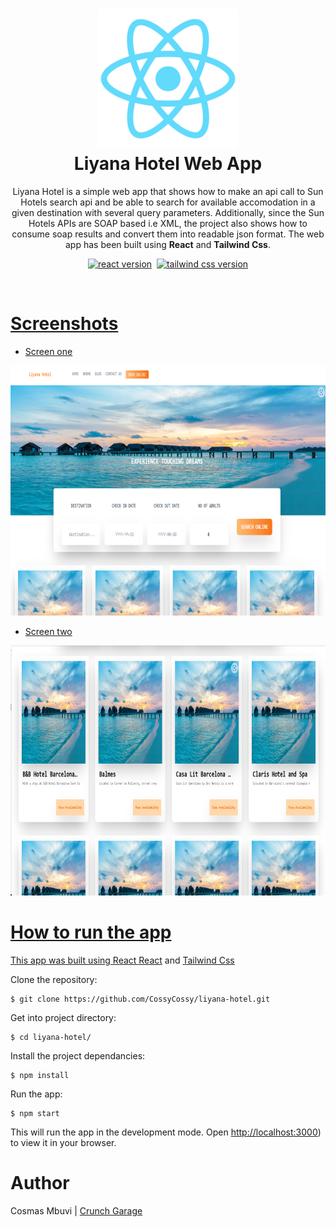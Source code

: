 <h1 align="center">
  <img alt="cgapp logo" src="https://raw.githubusercontent.com/CossyCossy/liyana-hotel/master/src/assets/gitimages/react.png" width="224px"/><br/>
  Liyana Hotel Web App
</h1>
<p align="center">Liyana Hotel is a simple web app that shows how to make an api call to Sun Hotels search api and be able to search for available accomodation in a given destination with several query parameters. Additionally, since the Sun Hotels APIs are SOAP based i.e XML, the project also shows how to consume soap results and convert them into readable json format. The web app has been built using <b>React</b> and <b>Tailwind Css</b>.</p>

<p align="center"><a href="https://docs.expo.dev/get-started/create-a-new-app/" 
target="_blank"><img src="https://img.shields.io/badge/React-%5E18.2.1-00ADD8?style=for-the-badge&logo=react" alt="react version" /></a>&nbsp;
<a href="https://reactnative.dev/" 
target="_blank"><img src="https://img.shields.io/badge/Tailwind%20Css-v1-red?style=for-the-badge&logo=tailwindcss&logoColor=blue" alt="tailwind css version" />
 </p>

 <br />

# Screenshots

- Screen one
<div align="row">
<img alt="cgapp logo" src="https://raw.githubusercontent.com/CossyCossy/liyana-hotel/master/src/assets/gitimages/1.png"  width="800px" height="400px"/>
</div>

- Screen two
<div align="row">
<img alt="cgapp logo" src="https://raw.githubusercontent.com/CossyCossy/liyana-hotel/master/src/assets/gitimages/2.png"  width="800px" height="400px"/>
</div>

# How to run the app
This app was built using React [React](https://reactjs.org/docs/create-a-new-react-app.html) and [Tailwind Css](https://tailwindcss.com/docs/guides/create-react-app)

Clone the repository:
```
$ git clone https://github.com/CossyCossy/liyana-hotel.git
```
Get into project directory:
```
$ cd liyana-hotel/
```

Install the project dependancies:
``` 
$ npm install
```

Run the app:
``` 
$ npm start
```
This will run the app in the development mode. Open [http://localhost:3000](http://localhost:3000)) to view it in your browser.


# Author

Cosmas Mbuvi | [Crunch Garage](https://crunchgarage.com)
